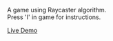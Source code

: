 A game using Raycaster algorithm. \
Press 'I' in game for instructions.

[Live Demo](https://www.xiaoxihome.com/web/raycasterjs)
